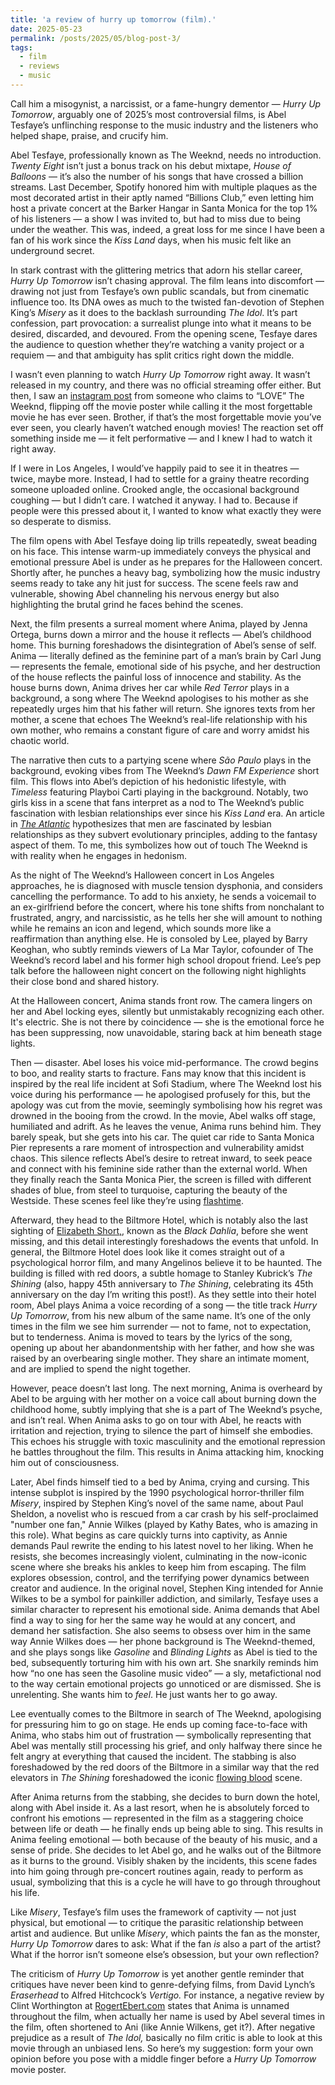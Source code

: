 ```yaml
---
title: 'a review of hurry up tomorrow (film).'
date: 2025-05-23
permalink: /posts/2025/05/blog-post-3/
tags:
  - film
  - reviews
  - music
---
```


Call him a misogynist, a narcissist, or a fame-hungry dementor — _Hurry Up Tomorrow_, arguably one of 2025’s most controversial films, is Abel Tesfaye’s unflinching response to the music industry and the listeners who helped shape, praise, and crucify him.

Abel Tesfaye, professionally known as The Weeknd, needs no introduction. _Twenty Eight_ isn’t just a bonus track on his debut mixtape, _House of Balloons_ — it’s also the number of his songs that have crossed a billion streams. Last December, Spotify honored him with multiple plaques as the most decorated artist in their aptly named “Billions Club,” even letting him host a private concert at the Barker Hangar in Santa Monica for the top 1% of his listeners — a show I was invited to, but had to miss due to being under the weather. This was, indeed, a great loss for me since I have been a fan of his work since the _Kiss Land_ days, when his music felt like an underground secret.

In stark contrast with the glittering metrics that adorn his stellar career, _Hurry Up Tomorrow_ isn’t chasing approval. The film leans into discomfort — drawing not just from Tesfaye’s own public scandals, but from cinematic influence too. Its DNA owes as much to the twisted fan-devotion of Stephen King’s _Misery_ as it does to the backlash surrounding _The Idol_. It’s part confession, part provocation: a surrealist plunge into what it means to be desired, discarded, and devoured. From the opening scene, Tesfaye dares the audience to question whether they’re watching a vanity project or a requiem — and that ambiguity has split critics right down the middle.

I wasn’t even planning to watch _Hurry Up Tomorrow_ right away. It wasn’t released in my country, and there was no official streaming offer either. But then, I saw an [instagram post](https://www.instagram.com/p/DJuleXhh0jP/) from someone who claims to “LOVE” The Weeknd, flipping off the movie poster while calling it the most forgettable movie he has ever seen. Brother, if that’s the most forgettable movie you’ve ever seen, you clearly haven’t watched enough movies! The reaction set off something inside me — it felt performative — and I knew I had to watch it right away.

If I were in Los Angeles, I would’ve happily paid to see it in theatres — twice, maybe more. Instead, I had to settle for a grainy theatre recording someone uploaded online. Crooked angle, the occasional background coughing — but I didn’t care. I watched it anyway. I had to. Because if people were this pressed about it, I wanted to know what exactly they were so desperate to dismiss.

The film opens with Abel Tesfaye doing lip trills repeatedly, sweat beading on his face. This intense warm-up immediately conveys the physical and emotional pressure Abel is under as he prepares for the Halloween concert. Shortly after, he punches a heavy bag, symbolizing how the music industry seems ready to take any hit just for success. The scene feels raw and vulnerable, showing Abel channeling his nervous energy but also highlighting the brutal grind he faces behind the scenes.

Next, the film presents a surreal moment where Anima, played by Jenna Ortega, burns down a mirror and the house it reflects — Abel’s childhood home. This burning foreshadows the disintegration of Abel’s sense of self. Anima — literally defined as the feminine part of a man’s brain by Carl Jung — represents the female, emotional side of his psyche, and her destruction of the house reflects the painful loss of innocence and stability. As the house burns down, Anima drives her car while _Red Terror_ plays in a background, a song where The Weeknd apologises to his mother as she repeatedly urges him that his father will return. She ignores texts from her mother, a scene that echoes The Weeknd’s real-life relationship with his own mother, who remains a constant figure of care and worry amidst his chaotic world.

The narrative then cuts to a partying scene where _São Paulo_ plays in the background, evoking vibes from The Weeknd’s _Dawn FM Experience_ short film. This flows into Abel’s depiction of his hedonistic lifestyle, with _Timeless_ featuring Playboi Carti playing in the background. Notably, two girls kiss in a scene that fans interpret as a nod to The Weeknd’s public fascination with lesbian relationships ever since his _Kiss Land_ era. An article in [ _The Atlantic_](https://www.theatlantic.com/health/archive/2016/03/straight-men-and-lesbian-porn/472521/) hypothesizes that men are fascinated by lesbian relationships as they subvert evolutionary principles, adding to the fantasy aspect of them. To me, this symbolizes how out of touch The Weeknd is with reality when he engages in hedonism. 

As the night of The Weeknd’s Halloween concert in Los Angeles approaches, he is diagnosed with muscle tension dysphonia, and considers cancelling the performance. To add to his anxiety, he sends a voicemail to an ex-girlfriend before the concert, where his tone shifts from nonchalant to frustrated, angry, and narcissistic, as he tells her she will amount to nothing while he remains an icon and legend, which sounds more like a reaffirmation than anything else. He is consoled by Lee, played by Barry Keoghan, who subtly reminds viewers of La Mar Taylor, cofounder of The Weeknd’s record label and his former high school dropout friend. Lee’s pep talk before the halloween night concert on the following night highlights their close bond and shared history.

At the Halloween concert, Anima stands front row. The camera lingers on her and Abel locking eyes, silently but unmistakably recognizing each other. It's electric. She is not there by coincidence — she is the emotional force he has been suppressing, now unavoidable, staring back at him beneath stage lights.

Then — disaster. Abel loses his voice mid-performance. The crowd begins to boo, and reality starts to fracture. Fans may know that this incident is inspired by the real life incident at Sofi Stadium, where The Weeknd lost his voice during his performance — he apologised profusely for this, but the apology was cut from the movie, seemingly symbolising how his regret was drowned in the booing from the crowd. In the movie, Abel walks off stage, humiliated and adrift. As he leaves the venue, Anima runs behind him. They barely speak, but she gets into his car. The quiet car ride to Santa Monica Pier represents a rare moment of introspection and vulnerability amidst chaos. This silence reflects Abel’s desire to retreat inward, to seek peace and connect with his feminine side rather than the external world. When they finally reach the Santa Monica Pier, the screen is filled with different shades of blue, from steel to turquoise, capturing the beauty of the Westside. These scenes feel like they’re using [flashtime](https://arrow.fandom.com/wiki/Flashtime).

Afterward, they head to the Biltmore Hotel, which is notably also the last sighting of [Elizabeth Short,](https://en.wikipedia.org/wiki/Black_Dahlia), known as the _Black Dahlia_, before she went missing, and this detail interestingly foreshadows the events that unfold. In general, the Biltmore Hotel does look like it comes straight out of a psychological horror film, and many Angelinos believe it to be haunted. The building is filled with red doors, a subtle homage to Stanley Kubrick’s _The Shining_ (also, happy 45th anniversary to _The Shining_, celebrating its 45th anniversary on the day I’m writing this post!). As they settle into their hotel room, Abel plays Anima a voice recording of a song — the title track _Hurry Up Tomorrow_, from his new album of the same name. It’s one of the only times in the film we see him surrender — not to fame, not to expectation, but to tenderness. Anima is moved to tears by the lyrics of the song, opening up about her abandonmentship with her father, and how she was raised by an overbearing single mother. They share an intimate moment, and are implied to spend the night together.

However, peace doesn’t last long. The next morning, Anima is overheard by Abel to be arguing with her mother on a voice call about burning down the childhood home, subtly implying that she is a part of The Weeknd’s psyche, and isn’t real. When Anima asks to go on tour with Abel, he reacts with irritation and rejection, trying to silence the part of himself she embodies. This echoes his struggle with toxic masculinity and the emotional repression he battles throughout the film. This results in Anima attacking him, knocking him out of consciousness. 

Later, Abel finds himself tied to a bed by Anima, crying and cursing. This intense subplot is inspired by the 1990 psychological horror-thriller film _Misery_, inspired by Stephen King’s novel of the same name, about Paul Sheldon, a novelist who is rescued from a car crash by his self-proclaimed "number one fan," Annie Wilkes (played by Kathy Bates, who is amazing in this role). What begins as care quickly turns into captivity, as Annie demands Paul rewrite the ending to his latest novel to her liking. When he resists, she becomes increasingly violent, culminating in the now-iconic scene where she breaks his ankles to keep him from escaping. The film explores obsession, control, and the terrifying power dynamics between creator and audience. In the original novel, Stephen King intended for Annie Wilkes to be a symbol for painkiller addiction, and similarly, Tesfaye uses a similar character to represent his emotional side. Anima demands that Abel find a way to sing for her the same way he would at any concert, and demand her satisfaction. She also seems to obsess over him in the same way Annie Wilkes does — her phone background is The Weeknd-themed, and she plays songs like _Gasoline_ and _Blinding Lights_ as Abel is tied to the bed, subsequently torturing him with his own art. She snarkily reminds him how “no one has seen the Gasoline music video” — a sly, metafictional nod to the way certain emotional projects go unnoticed or are dismissed. She is unrelenting. She wants him to _feel_. He just wants her to go away.

Lee eventually comes to the Biltmore in search of The Weeknd, apologising for pressuring him to go on stage. He ends up coming face-to-face with Anima, who stabs him out of frustration — symbolically representing that Abel was mentally still processing his grief, and only halfway there since he felt angry at everything that caused the incident. The stabbing is also foreshadowed by the red doors of the Biltmore in a similar way that the red elevators in _The Shining_ foreshadowed the iconic [flowing blood](https://www.youtube.com/watch?v=a_HM9UOaR9Y) scene.

After Anima returns from the stabbing, she decides to burn down the hotel, along with Abel inside it. As a last resort, when he is absolutely forced to confront his emotions — represented in the film as a staggering choice between life or death — he finally ends up being able to sing. This results in Anima feeling emotional — both because of the beauty of his music, and a sense of pride. She decides to let Abel go, and he walks out of the Biltmore as it burns to the ground. Visibly shaken by the incidents, this scene fades into him going through pre-concert routines again, ready to perform as usual, symbolizing that this is a cycle he will have to go through throughout his life. 

Like _Misery_, Tesfaye’s film uses the framework of captivity — not just physical, but emotional — to critique the parasitic relationship between artist and audience. But unlike _Misery_, which paints the fan as the monster, _Hurry Up Tomorrow_ dares to ask: What if the fan _is_ also a part of the artist? What if the horror isn’t someone else’s obsession, but your own reflection? 

The criticism of _Hurry Up Tomorrow_ is yet another gentle reminder that critiques have never been kind to genre-defying films, from David Lynch’s _Eraserhead_ to Alfred Hitchcock’s _Vertigo._ For instance, a negative review by Clint Worthington at [RogertEbert.com](https://www.rogerebert.com/reviews/hurry-up-tomorrow-weeknd-jenna-ortega-movie-review-2025#google_vignette) states that Anima is unnamed throughout the film, when actually her name is used by Abel several times in the film, often shortened to Ani (like Annie Wilkens, get it?). After negative prejudice as a result of _The Idol,_ basically no film critic is able to look at this movie through an unbiased lens. So here’s my suggestion: form your own opinion before you pose with a middle finger before a _Hurry Up Tomorrow_ movie poster. 

